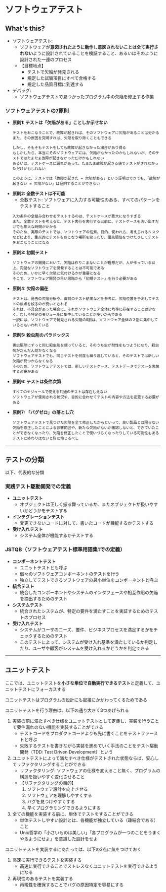 # ソフトウェアテスト

## What's this?

- ソフトウェアテスト:
    - ソフトウェアが**意図されたように動作**し**意図されないことは全て実行されない**ように設計されていることを検証すること、あるいはそのように設計された一連のプロセス
    -  【目標地点】
        - テストで欠陥が発見される
        - 規定した試験項目にすべて合格する
        - 規定した品質目標に到達する
- デバッグ:
    - ソフトウェアテストで見つかったプログラム中の欠陥を修正する作業

### ソフトウェアテストの7原則
- **原則1: テストは「欠陥がある」ことしか示せない**
    ```
    テストをおこなうことで、故障が起きれば、そのソフトウェアに欠陥があることは分かる
    また、その原因を究明すれば、欠陥を取り除くこともできる

    しかし、そもそもテストをしても故障が起きなかった場合があり得る
    もしかしたら、本当にそのソフトウェアには、欠陥がなかったのかもしれないが、そのテストではたまたま故障が起きなかっただけかもしれない
    あるいは、テストケースに漏れがあって、たまたま故障が起きる値でテストがされなかっただけかもしれない

    このように、テストでは「故障が起きた = 欠陥がある」という証明はできても、「故障が起きない = 欠陥がない」は証明することができない
    ```
- **原則2: 全数テストは不可能**
    - 全数テスト: ソフトウェアに入力する可能性のある、すべてのパターンをテストすること
    ```
    入力条件の全組み合わせをテストするのは、テストケースが膨大になりすぎる
    また、全数テストを考えると、テスト実行を実行する以前に、テストケースを洗い出すだけでも膨大な時間がかかる
    そのため、実際のテストでは、ソフトウェアの性質、目的、使われ方、考えられるリスクなどにより、重点的にテストをおこなう場所を絞ったり、優先順位をつけたりしてテストをおこなうことになる
    ```
- **原則3: 初期テスト**
    ```
    ソフトウェアの開発において、欠陥は作りこまないことが理想だが、人が作っている以上、完璧なソフトウェアを開発することは不可能である
    そのため、いかに早く欠陥に気付けるかが重要となる
    そこで、ソフトウェア開発の早い段階から「初期テスト」を行う必要がある
    ```
- **原則4: 欠陥の偏在**
    ```
    テストは、過去の欠陥分析や、直前のテスト結果などを参考に、欠陥位置を予測してテストの焦点を絞るのが良いとされる
    それは、不具合があった場合に、それがソフトウェア全体に均等に存在することは少なく、むしろ特定のモジュールに集中していることが多いからである
    一説には、ソフトウェアで発見される欠陥の8割は、ソフトウェア全体の２割に集中しているともいわれている
    ```
- **原則5: 殺虫剤のパラドックス**
    ```
    害虫駆除にずっと同じ殺虫剤を使っていると、そのうち虫が耐性をもつようになり、殺虫剤がだんだん効かなくなる
    ソフトウェアテストでも、同じテストを何度も繰り返していると、そのテストでは新しい欠陥が見つからなくなる
    そのため、ソフトウェアテストでは、新しいテストケース、テストデータでテストを実施する必要がある
    ```
- **原則6: テストは条件次第**
    ```
    すべてのモジュールで使える共通のテストは存在しえない
    ソフトウェアが使用される状況や、目的に合わせてテストの内容や方法を変更する必要がある
    ```
- **原則7: 「バグゼロ」の落とし穴**
    ```
    ソフトウェアテストで見つけた欠陥を全て修正したからといって、良い製品とは限らない
    欠陥を修正したことによる影響範囲や、新たな欠陥がないか確認しないと、できていたことができなくなったり、欠陥を修正したことで使いづらくなったりしている可能性もある
    テストに終わりはないと肝に命じるべし
    ```

***

## テストの分類

以下、代表的な分類

### 実践テスト駆動開発での定義
- **ユニットテスト**
    - オブジェクトは正しく振る舞っているか、またオブジェクトが扱いやすいかどうかをテストする
- **インテグレーションテスト**
    - 変更できないコードに対して、書いたコードが機能するかテストする
- **受け入れテスト**
    - システム全体が機能するかテストする

### JSTQB（ソフトウェアテスト標準用語集1での定義）
- **コンポーネントテスト**
    - ユニットテストとも呼ぶ
    - 個々のソフトウェアコンポーネントのテストを行う
    - 独立してテストできるソフトウェアの最小単位をコンポーネントと呼ぶ
- **統合テスト**
    - 統合したコンポーネントやシステムのインタフェースや相互作用の欠陥を摘出するためのテスト
- **システムテスト**
    - 統合されたシステムが、特定の要件を満たすことを実証するためのテストのプロセス
- **受け入れテスト**
    - システムがユーザのニーズ、要件、ビジネスプロセスを満足するかをチェックするためのテスト
    - このテストによって、システムが受け入れ基準を満たしているか判定したり、ユーザや顧客がシステムを受け入れるかどうかを判定できる

***

## ユニットテスト

ここでは、ユニットテストを**小さな単位で自動実行できるテスト**と定義して、ユニットテストにフォーカスする

ユニットテストはプログラムの設計にも密接にかかわってくるためである

ユニットテストを行う理由は、以下の通り大きく3つあげられる

1. 実装の前に満たすべき仕様をユニットテストとして定義し、実装を行うことで要件漏れのない機能を実装することができる
    - テストコードをプロダクトコードよりも先に書くことをテストファーストと呼ぶ
    - 失敗するテストを書きながら実装を進めていく手法のことをテスト駆動開発（TDD: Test Driven Development）という
2. ユニットテストによって満たすべき仕様がテストされた状態ならば、安心してリファクタリングすることができる
    - リファクタリング: ソフトウェアの仕様を変えること無く、プログラムの構造を扱いやすく変化させること
    - 【リファクタリングの目的】
        1. ソフトウェア設計を向上させる
        2. ソフトウェアを理解しやすくする
        3. バグを見つけやすくする
        4. 早くプログラミングできるようにする
3. 全ての機能を実装する前に、単体でテストをすることができる
    - 単体テストしやすい設計とは、各機能が独立している（疎結合である）こと
    - Unix哲学の「小さいものは美しい」「各プログラムが一つのことをうまくやるようにせよ」を意識した設計をせよ

ユニットテストを実装するにあたっては、以下の2点に気をつけておく

1. 高速に実行できるテストを実装する
    - 高速に実行できることでストレスなくユニットテストを実行できるようになる
2. 再現性のあるテストを実装する
    - 再現性を確保することでバグの原因特定を容易にする
